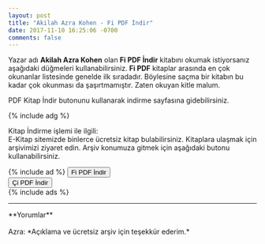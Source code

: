```yaml
---
layout: post
title: "Akilah Azra Kohen - Fi PDF İndir"
date: 2017-11-10 16:25:06 -0700
comments: false
---
```


<p>Yazar adı <strong>Akilah Azra Kohen</strong> olan <strong>Fi PDF İndir</strong> kitabını okumak istiyorsanız aşağıdaki düğmeleri kullanabilirsiniz. <strong>Fi PDF</strong> kitaplar arasında en çok okunanlar listesinde genelde ilk sıradadır. Böylesine saçma bir kitabın bu kadar çok okunması da şaşırtmamıştır. Zaten okuyan kitle malum.</p>
PDF Kitap İndir butonunu kullanarak indirme sayfasına gidebilirsiniz.

{% include adg %}
<p>
   Kitap İndirme işlemi ile ilgili:<br/>
E-Kitap sitemizde binlerce ücretsiz kitap bulabilirsiniz. Kitaplara ulaşmak için arşivimizi ziyaret edin. Arşiv konumuza gitmek için aşağıdaki butonu kullanabilirsiniz.
</p>
{% include ad %}
<a href="http://pdfekitapindir.club/pdf-kitap-indir"><button type="submit" class="btn btn-success">Fi PDF İndir</button></a><br/>
<a href="http://pdfekitapindir.club/akilah-azra-kohen-ci-pdf-indir"><button class="btn btn-danger">Çi PDF İndir</button></a><br/>
{% include ads %}
<hr>
**Yorumlar**<br/><br/>
Azra: *Açıklama ve ücretsiz arşiv için teşekkür ederim.*
